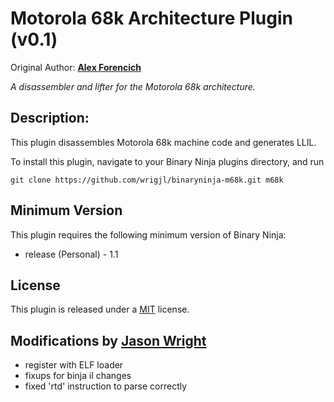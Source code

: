 # Motorola 68k Architecture Plugin (v0.1)
Original Author: [**Alex Forencich**](http://www.github.com/alexforencich)

_A disassembler and lifter for the Motorola 68k architecture._

## Description:

This plugin disassembles Motorola 68k machine code and generates LLIL.

To install this plugin, navigate to your Binary Ninja plugins directory, and run

```git clone https://github.com/wrigjl/binaryninja-m68k.git m68k```

## Minimum Version

This plugin requires the following minimum version of Binary Ninja:

 * release (Personal) - 1.1

## License

This plugin is released under a [MIT](LICENSE) license.

## Modifications by [Jason Wright](http://www.github.com/wrigjl)

 * register with ELF loader
 * fixups for binja il changes
 * fixed 'rtd' instruction to parse correctly
